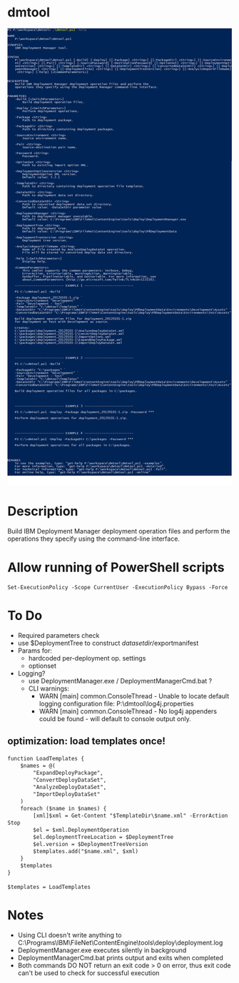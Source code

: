 # dmtool

![.\dmtool.ps1 -Help](help.png)

# Description

Build IBM Deployment Manager deployment operation files and perform the
operations they specify using the command-line interface.

# Allow running of PowerShell scripts

```
Set-ExecutionPolicy -Scope CurrentUser -ExecutionPolicy Bypass -Force
```

# To Do

* Required parameters check
* use $DeploymentTree to construct $datasetdir/$exportmanifest
* Params for:
    * hardcoded per-deployment op. settings
    * optionset
* Logging?
    * use DeploymentManager.exe / DeploymentManagerCmd.bat ?
    * CLI warnings:
        * WARN [main] common.ConsoleThread - Unable to locate default logging configuration file: P:\dmtool\log4j.properties
        * WARN [main] common.ConsoleThread - No log4j appenders could be found - will default to console output only.

## optimization: load templates once!

```
function LoadTemplates {
    $names = @(
        "ExpandDeployPackage",
        "ConvertDeployDataSet",
        "AnalyzeDeployDataSet",
        "ImportDeployDataSet"
    )
    foreach ($name in $names) {
        [xml]$xml = Get-Content "$TemplateDir\$name.xml" -ErrorAction Stop
        $el = $xml.DeploymentOperation
        $el.deploymentTreeLocation = $DeploymentTree
        $el.version = $DeploymentTreeVersion
        $templates.add("$name.xml", $xml)
    }
    $templates
}

$templates = LoadTemplates
```

# Notes

* Using CLI doesn't write anything to C:\Programs\IBM\FileNet\ContentEngine\tools\deploy\deployment.log
* DeploymentManager.exe executes silently in background
* DeploymentManagerCmd.bat prints output and exits when completed
* Both commands DO NOT return an exit code > 0 on error, thus exit code can't be used to check for successful execution
